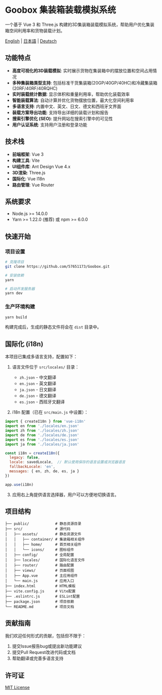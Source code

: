 # Goobox 集装箱装载模拟系统

一个基于 Vue 3 和 Three.js 构建的3D集装箱装载模拟系统，帮助用户优化集装箱空间利用率和货物装载计划。

[English](./README.md) | [日本語](./README.ja.md) | [Deutsch](./README.de.md)

## 功能特点

- **高度可视化的3D装载模拟**: 实时展示货物在集装箱中的摆放位置和空间占用情况
- **多种集装箱类型支持**: 包括标准干货集装箱(20GP/40GP/40HC)和冷藏集装箱(20RF/40RF/40RQHC)
- **实时装载统计数据**: 显示体积和重量利用率，帮助优化装载效率
- **智能装载算法**: 自动计算并优化货物摆放位置，最大化空间利用率
- **多语言支持**: 内置中文、英文、日文、德文和西班牙文界面
- **装载方案导出功能**: 支持导出详细的装载计划和报告
- **搜索引擎优化 (SEO)**: 提升网站在搜索引擎中的可见性
- **用户认证系统**: 支持用户注册和登录功能

## 技术栈

- **前端框架**: Vue 3
- **构建工具**: Vite
- **UI组件库**: Ant Design Vue 4.x
- **3D渲染**: Three.js
- **国际化**: Vue I18n
- **路由管理**: Vue Router

## 系统要求

- Node.js >= 14.0.0
- Yarn >= 1.22.0 (推荐) 或 npm >= 6.0.0

## 快速开始

### 项目设置

```sh
# 克隆项目
git clone https://github.com/57651173/Goobox.git

# 安装依赖
yarn

# 启动开发服务器
yarn dev
```

### 生产环境构建

```sh
yarn build
```

构建完成后，生成的静态文件将会在 `dist` 目录中。



## 国际化 (i18n)

本项目已集成多语言支持，配置如下：

1. 语言文件位于 `src/locales/` 目录：
   - `zh.json` - 中文翻译
   - `en.json` - 英文翻译
   - `ja.json` - 日文翻译
   - `de.json` - 德文翻译
   - `es.json` - 西班牙文翻译

2. i18n 配置（已在 `src/main.js` 中设置）：
```js
import { createI18n } from 'vue-i18n'
import en from './locales/en.json'
import zh from './locales/zh.json'
import de from './locales/de.json'
import es from './locales/es.json'
import ja from './locales/ja.json'

const i18n = createI18n({
  legacy: false,
  locale: savedLocale,  // 默认使用保存的语言设置或浏览器语言
  fallbackLocale: 'en',
  messages: { en, zh, de, es, ja }
})

app.use(i18n)
```

3. 应用右上角提供语言选择器，用户可以方便地切换语言。

## 项目结构

```
├── public/            # 静态资源目录
├── src/               # 源代码
│   ├── assets/        # 静态资源文件
│   │   ├── container/ # 集装箱相关组件
│   │   ├── home/      # 首页相关组件
│   │   └── icons/     # 图标组件
│   ├── config/        # 全局配置
│   ├── locales/       # 国际化语言文件
│   ├── router/        # 路由配置
│   ├── views/         # 页面视图
│   ├── App.vue        # 主应用组件
│   └── main.js        # 应用入口
├── index.html         # HTML模板
├── vite.config.js     # Vite配置
├── .eslintrc.js       # ESLint配置
├── package.json       # 项目依赖
└── README.md          # 项目文档
```


## 贡献指南

我们欢迎任何形式的贡献，包括但不限于：

1. 提交Issue报告bug或提出新功能建议
2. 提交Pull Request改进代码或文档
3. 帮助翻译或完善多语言支持

## 许可证

[MIT License](LICENSE) 